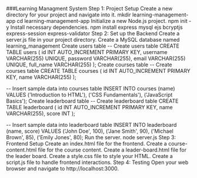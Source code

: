 ###Learning Managment System
Step 1: Project Setup
Create a new directory for your project and navigate into it.
mkdir learning-management-app
cd learning-management-app
Initialize a new Node.js project.
npm init -y
Install necessary dependencies.
npm install express mysql ejs bcryptjs express-session express-validator
Step 2: Set up the Backend
Create a server.js file in your project directory.
Create a MySQL database named learning_management
Create users table
-- Create users table
CREATE TABLE users (
    id INT AUTO_INCREMENT PRIMARY KEY,
    username VARCHAR(255) UNIQUE,
    password VARCHAR(255),
    email VARCHAR(255) UNIQUE,
    full_name VARCHAR(255)
);
Create courses table
-- Create courses table
CREATE TABLE courses (
    id INT AUTO_INCREMENT PRIMARY KEY,
    name VARCHAR(255)
);

-- Insert sample data into courses table
INSERT INTO courses (name) VALUES
('Introduction to HTML'),
('CSS Fundamentals'),
('JavaScript Basics');
Create leaderboard table
-- Create leaderboard table
CREATE TABLE leaderboard (
    id INT AUTO_INCREMENT PRIMARY KEY,
    name VARCHAR(255),
    score INT
);

-- Insert sample data into leaderboard table
INSERT INTO leaderboard (name, score) VALUES
('John Doe', 100),
('Jane Smith', 90),
('Michael Brown', 85),
('Emily Jones', 80);
Run the server.
node server.js
Step 3: Frontend Setup
Create an index.html file for the frontend.
Create a course-content.html file for the course content.
Create a leader-board.html file for the leader board.
Create a style.css file to style your HTML.
Create a script.js file to handle frontend interactions.
Step 4: Testing
Open your web browser and navigate to http://localhost:3000.